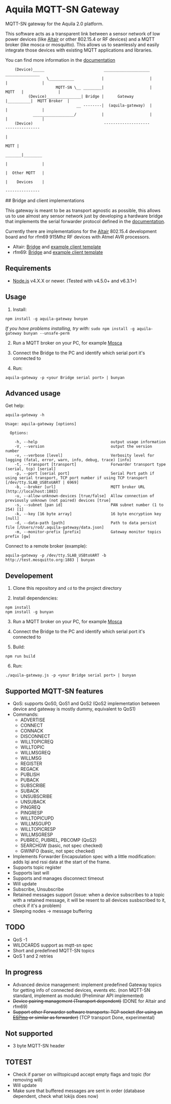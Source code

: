 # Aquila MQTT-SN Gateway

MQTT-SN gateway for the Aquila 2.0 platform.

This software acts as a transparent link between a sensor network of low power devices (like [Altair](http://www.aquila.io/en) or other 802.15.4 or RF devices) and a MQTT broker (like mosca or mosquitto). This allows us to seamlessly and easily integrate those devices with existing MQTT applications and libraries.

You can find more information in the [documentation](doc/)

```
    (Device)_____                          ____________________            _______________
                  \___________            |                    |          |               |
                      MQTT-SN \__ ________|                    |   MQTT   |               |
          (Device)_______________| Bridge |      Gateway       |__________|  MQTT Broker  |
                               __ --------|  (aquila-gateway)  |          |               |
            __________________/           |                    |          |               |
    (Device)                               --------------------            ---------------
                                                                                  |
                                                                             MQTT |
                                                                           _______|________
                                                                          |               |
                                                                          |  Other MQTT   |
                                                                          |    Devices    |
                                                                           ---------------
```

## Bridge and client implementations

This gateway is meant to be as transport agnostic as possible, this allows us to use almost any sensor network just by developing a hardware bridge that implements the serial forwarder protocol defined in the [documentation](doc/).

Currently there are implementations for the [Altair](http://www.aquila.io/en) 802.15.4 development board and for rfm69 915Mhz RF devices with Atmel AVR processors.

* Altair: [Bridge](https://github.com/Rodmg/altair-mqtt-sn-bridge) and [example client template](https://github.com/Rodmg/altair-mqtt-sn-client-example)
* rfm69: [Bridge](https://github.com/Rodmg/rfm-mqtt-sn-bridge) and [example client template](https://github.com/Rodmg/rfm-mqtt-sn-client-example)

## Requirements

* [Node.js](https://nodejs.org/en/) v4.X.X or newer. (Tested with v4.5.0+ and v6.3.1+)

## Usage

1.  Install:

```
npm install -g aquila-gateway bunyan
```

_If you have problems installing, try with:_ `sudo npm install -g aquila-gateway bunyan --unsafe-perm`

2.  Run a MQTT broker on your PC, for example [Mosca](https://github.com/mcollina/mosca)

3.  Connect the Bridge to the PC and identify which serial port it's connected to

4.  Run:

```
aquila-gateway -p <your Bridge serial port> | bunyan
```

## Advanced usage

Get help:

```
aquila-gateway -h
```

```
Usage: aquila-gateway [options]

  Options:

    -h, --help                                output usage information
    -V, --version                             output the version number
    -v, --verbose [level]                     Verbosity level for logging (fatal, error, warn, info, debug, trace) [info]
    -t, --transport [transport]               Forwarder transport type (serial, tcp) [serial]
    -p, --port [serial port]                  Serial Port path if using serial transport, TCP port number if using TCP transport [/dev/tty.SLAB_USBtoUART | 6969]
    -b, --broker [url]                        MQTT broker URL [http://localhost:1883]
    -u, --allow-unknown-devices [true/false]  Allow connection of previously unknown (not paired) devices [true]
    -s, --subnet [pan id]                     PAN subnet number (1 to 254) [1]
    -k, --key [16 byte array]                 16 byte encryption key [null]
    -d, --data-path [path]                    Path to data persist file [/Users/rod/.aquila-gateway/data.json]
    -m, --monitor-prefix [prefix]             Gateway monitor topics prefix [gw]
```

Connect to a remote broker (example):

```
aquila-gateway -p /dev/tty.SLAB_USBtoUART -b http://test.mosquitto.org:1883 | bunyan
```

## Developement

1.  Clone this repository and `cd` to the project directory

2.  Install dependencies:

```
npm install
npm install -g bunyan
```

3.  Run a MQTT broker on your PC, for example [Mosca](https://github.com/mcollina/mosca)

4.  Connect the Bridge to the PC and identify which serial port it's connected to

5.  Build:

```
npm run build
```

6.  Run:

```
./aquila-gateway.js -p <your Bridge serial port> | bunyan
```

## Supported MQTT-SN features

* QoS: supports QoS0, QoS1 and QoS2 (QoS2 implementation between device and gateway is mostly dummy, equivalent to QoS1)
* Commands:
  * ADVERTISE
  * CONNECT
  * CONNACK
  * DISCONNECT
  * WILLTOPICREQ
  * WILLTOPIC
  * WILLMSGREQ
  * WILLMSG
  * REGISTER
  * REGACK
  * PUBLISH
  * PUBACK
  * SUBSCRIBE
  * SUBACK
  * UNSUBSCRIBE
  * UNSUBACK
  * PINGREQ
  * PINGRESP
  * WILLTOPICUPD
  * WILLMSGUPD
  * WILLTOPICRESP
  * WILLMSGRESP
  * PUBREC, PUBREL, PBCOMP (QoS2)
  * SEARCHGW (basic, not spec checked)
  * GWINFO (basic, not spec checked)
* Implements Forwarder Encapsulation spec with a little modification: adds lqi and rssi data at the start of the frame.
* Supports topic register
* Supports last will
* Supports and manages disconnect timeout
* Will update
* Subscribe, Unsubscribe
* Retained messages support (issue: when a device subscribes to a topic with a retained message, it will be resent to all devices susbscribed to it, check if it's a problem)
* Sleeping nodes -> message buffering

## TODO

* QoS -1
* WILDCARDS support as mqtt-sn spec
* Short and predefined MQTT-SN topics
* QoS 1 and 2 retries

## In progress

* Advanced device management: implement predefined Gateway topics for getting info of connected devices, events etc. (non MQTT-SN standard, implement as module) (Preliminar API implemented)
* ~~Device pairing management (Transport dependent)~~ (DONE for Altair and rfm69)
* ~~Support other Forwarder software transports: TCP socket (for using an [ESPino](http://www.espino.io/en) or similar as forwarder)~~ (TCP transport Done, experimental)

## Not supported

* 3 byte MQTT-SN header

## TOTEST

* Check if parser on willtopicupd accept empty flags and topic (for removing will)
* Will update
* Make sure that buffered messages are sent in order (database dependent, check what lokijs does now)
